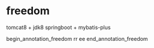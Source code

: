 # freedom

tomcat8 + jdk8
springboot + mybatis-plus

begin_annotation_freedom
rr
ee
end_annotation_freedom
